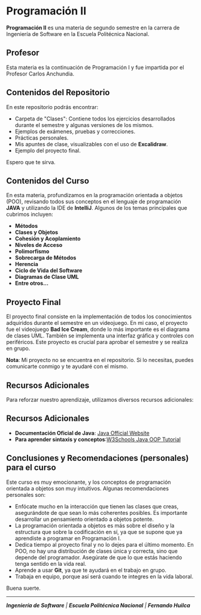 # Programación II

**Programación II** es una materia de segundo semestre en la carrera de Ingeniería de Software en la Escuela Politécnica Nacional. 

## Profesor

Esta materia es la continuación de Programación I y fue impartida por el Profesor Carlos Anchundia.

## Contenidos del Repositorio

En este repositorio podrás encontrar:

- Carpeta de "Clases": Contiene todos los ejercicios desarrollados durante el semestre y algunas versiones de los mismos.
- Ejemplos de exámenes, pruebas y correcciones.
- Prácticas personales.
- Mis apuntes de clase, visualizables con el uso de **Excalidraw**.
- Ejemplo del proyecto final.

Espero que te sirva.

## Contenidos del Curso

En esta materia, profundizamos en la programación orientada a objetos (POO), revisando todos sus conceptos en el lenguaje de programación **JAVA** y utilizando la IDE de **IntelliJ**. Algunos de los temas principales que cubrimos incluyen:

- **Métodos**
- **Clases y Objetos**
- **Cohesión y Acoplamiento**
- **Niveles de Acceso**
- **Polimorfismo**
- **Sobrecarga de Métodos**
- **Herencia**
- **Ciclo de Vida del Software**
- **Diagramas de Clase UML**
- **Entre otros...**

## Proyecto Final

El proyecto final consiste en la implementación de todos los conocimientos adquiridos durante el semestre en un videojuego. En mi caso, el proyecto fue el videojuego **Bad Ice Cream**, donde lo más importante es el diagrama de clases UML. También se implementa una interfaz gráfica y controles con periféricos. Este proyecto es crucial para aprobar el semestre y se realiza en grupo.

**Nota**: Mi proyecto no se encuentra en el repositorio. Si lo necesitas, puedes comunicarte conmigo y te ayudaré con el mismo.


## Recursos Adicionales

Para reforzar nuestro aprendizaje, utilizamos diversos recursos adicionales:
## Recursos Adicionales

- **Documentación Oficial de Java**: [Java Official Website](https://www.java.com/es/)
- **Para aprender sintaxis y conceptos**:[W3Schools Java OOP Tutorial](https://www.w3schools.com/java/java_oop.asp)

## Conclusiones y Recomendaciones (personales) para el curso

Este curso es muy emocionante, y los conceptos de programación orientada a objetos son muy intuitivos. Algunas recomendaciones personales son:

- Enfócate mucho en la interacción que tienen las clases que creas, asegurándote de que sean lo más coherentes posibles. Es importante desarrollar un pensamiento orientado a objetos potente.
- La programación orientada a objetos es más sobre el diseño y la estructura que sobre la codificación en sí, ya que se supone que ya aprendiste a programar en Programación I.
- Dedica tiempo al proyecto final y no lo dejes para el último momento. En POO, no hay una distribución de clases única y correcta, sino que depende del programador. Asegúrate de que lo que estás haciendo tenga sentido en la vida real.
- Aprende a usar **Git**, ya que te ayudará en el trabajo en grupo.
- Trabaja en equipo, porque así será cuando te integres en la vida laboral.

Buena suerte.

---

_**Ingeniería de Software** | **Escuela Politécnica Nacional** | **Fernando Huilca**_
